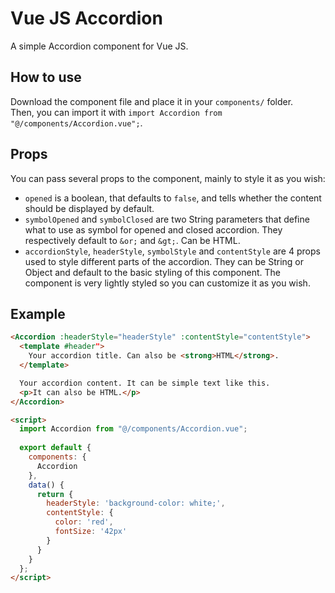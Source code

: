 # Vue JS Accordion
A simple Accordion component for Vue JS.

## How to use
Download the component file and place it in your `components/` folder.  
Then, you can import it with `import Accordion from "@/components/Accordion.vue";`.  

## Props
You can pass several props to the component, mainly to style it as you wish:
- `opened` is a boolean, that defaults to `false`, and tells whether the content should be displayed by default.
- `symbolOpened` and `symbolClosed` are two String parameters that define what to use as symbol for opened and closed accordion. They respectively default to `&or;` and `&gt;`. Can be HTML.
- `accordionStyle`, `headerStyle`, `symbolStyle` and `contentStyle` are 4 props used to style different parts of the accordion. They can be String or Object and default to the basic styling of this component. The component is very lightly styled so you can customize it as you wish.

## Example
```html
<Accordion :headerStyle="headerStyle" :contentStyle="contentStyle">
  <template #header">
    Your accordion title. Can also be <strong>HTML</strong>.
  </template>

  Your accordion content. It can be simple text like this.
  <p>It can also be HTML.</p>
</Accordion>

<script>
  import Accordion from "@/components/Accordion.vue";
  
  export default {
    components: {
      Accordion
    },
    data() {
      return {
        headerStyle: 'background-color: white;',
        contentStyle: {
          color: 'red',
          fontSize: '42px'
        }
      }
    }
  };
</script>
```
